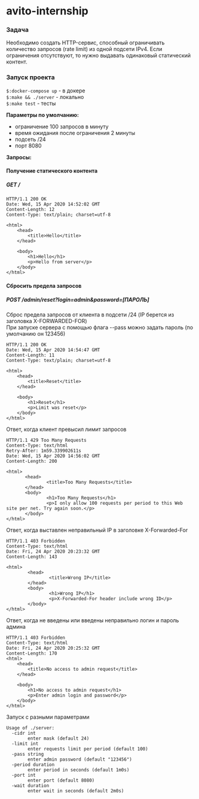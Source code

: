 # avito-internship
### Задача
Необходимо создать HTTP-сервис, способный ограничивать количество запросов (rate limit) из одной подсети IPv4. Если ограничения отсутствуют, то нужно выдавать одинаковый статический контент.

### Запуск проекта
`$:docker-compose up` - в докере  
`$:make && ./server` - локально  
`$:make test` - тесты  

**Параметры по умолчанию:**
- ограничение 100 запросов в минуту
- время ожидания после ограничения 2 минуты
- подсеть /24
- порт 8080

**Запросы:**
#### Получение статического контента
##### GET /
```
HTTP/1.1 200 OK
Date: Wed, 15 Apr 2020 14:52:02 GMT
Content-Length: 12
Content-Type: text/plain; charset=utf-8

<html>
    <head>
        <title>Hello</title>
    </head>
    
    <body>
        <h1>Hello</h1>
        <p>Hello from server</p>
    </body>
</html>
```
#### Сбросить предела запросов
##### POST /admin/reset?login=admin&password=[ПАРОЛЬ] 
Сброс предела запросов от клиента в подсети /24 (IP берется из заголовка X-FORWARDED-FOR)  
При запуске сервера с помощью флага --pass можно задать пароль (по умолчанию он 123456)   

```
HTTP/1.1 200 OK
Date: Wed, 15 Apr 2020 14:54:47 GMT
Content-Length: 11
Content-Type: text/plain; charset=utf-8

<html>
    <head>
        <title>Reset</title>
    </head>
    
    <body>
        <h1>Reset</h1>
        <p>Limit was reset</p>
    </body>
</html>
```

Ответ, когда клиент превысил лимит запросов
```
HTTP/1.1 429 Too Many Requests
Content-Type: text/html
Retry-After: 1m59.339902611s
Date: Wed, 15 Apr 2020 14:56:02 GMT
Content-Length: 200

<html>
       <head>
               <title>Too Many Requests</title>
       </head>
       <body>
               <h1>Too Many Requests</h1>
               <p>I only allow 100 requests per period to this Web site per net. Try again soon.</p>
       </body>
</html>
```

Ответ, когда выставлен неправильный IP в заголовке X-Forwarded-For
```
HTTP/1.1 403 Forbidden
Content-Type: text/html
Date: Fri, 24 Apr 2020 20:23:32 GMT
Content-Length: 143

<html>
        <head>
                <title>Wrong IP</title>
        </head>
        <body>
                <h1>Wrong IP</h1>
                <p>X-Forwarded-For header include wrong ID</p>
        </body>
</html>
```

Ответ, когда не введены или введены неправильно логин и пароль админа
```
HTTP/1.1 403 Forbidden
Content-Type: text/html
Date: Fri, 24 Apr 2020 20:25:32 GMT
Content-Length: 170
<html>
    <head>
        <title>No access to admin request</title>
    </head>
    
    <body>
        <h1>No access to admin request</h1>
        <p>Enter admin login and password</p>
    </body>
</html>
```

Запуск с разными параметрами
```
Usage of ./server:
  -cidr int
        enter mask (default 24)
  -limit int
        enter requests limit per period (default 100)
  -pass string
        enter admin password (default "123456")
  -period duration
        enter period in seconds (default 1m0s)
  -port int
        enter port (default 8080)
  -wait duration
        enter wait in seconds (default 2m0s)
```

